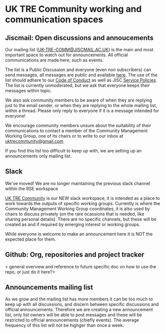 # UK TRE Community working and communication spaces

## Jiscmail: Open discussions and annoucements

Our mailing list (UK-TRE-COMM@JISCMAIL.AC.UK) is the main and most important space to watch out for announcements.
All official communications are made here, such as events.

The list is a Public Discussion and everyone (even non subscribers) can send messages, all messages are public and available [here](https://www.jiscmail.ac.uk/cgi-bin/webadmin?A0=uk-tre-comm).
The use of the list should adhere to our [Code of Conduct](https://github.com/uk-tre/website/blob/main/CODE_OF_CONDUCT.md) as well as JISC [Service Policies](https://www.jiscmail.ac.uk/policyandsecurity/).
The list is currently unmoderated, but we ask that everyone keeps their messages within topic.

We also ask community members to be aware of when they are replying just to the email sender, or when they are replying to the whole mailing list, within a thread.
Please only reply to everyone if it is a message intended for everyone!

We encourage community members unsure about the suitability of their communications to contact a member of the Community Management Working Group, one of its chairs or to write to our inbox at uktrecommunity@gmail.com

If you find this list too difficult to keep up with, we are setting up an announcements only mailing list.

## Slack 
We've moved! We are no longer maintaining the previous slack channel within the RSE workspace

[UK TRE Community](https://uktrecommunity.slack.com) is our NEW slack workspace, it is intended as a place to work towards the outputs of specific working groups.
Currently is where the Community Management Working Group coordinates, it is also used by chairs to discuss privately (on the rare ocassions that is needed, like sharing personal details).
There are no specific channels, but these will be created as and if required by emerging interest or working groups.

While everyone is welcome to make an announcement here it is NOT the expected place for them.

## Github: Org, repositories and project tracker

< general overview and reference to future specific doc on how to use the repo, or just do it here?>


## Announcements mailing list

As we grow and the mailing list has more members it can be too much to keep up with all discussions, and discern between specific discussions and official announcements.
Therefore we are creating a new announcement list, only list owners will be able to post messages and these will be restricted to official announcements (chiefly events).
The average frequency of this list will not be highger than once a week.
